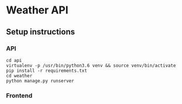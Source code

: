 # Weather API

## Setup instructions

### API

```
cd api
virtualenv -p /usr/bin/python3.6 venv && source venv/bin/activate
pip install -r requirements.txt
cd weather
python manage.py runserver
```

### Frontend

